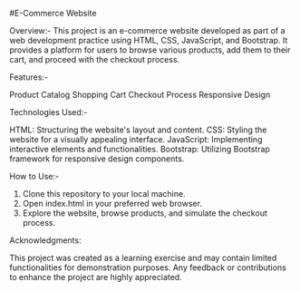 #E-Commerce Website

Overview:-
This project is an e-commerce website developed as part of a web development practice using HTML, CSS, JavaScript, and Bootstrap. It provides a platform for users to browse various products, add them to their cart, and proceed with the checkout process.

Features:-

Product Catalog
Shopping Cart
Checkout Process
Responsive Design

Technologies Used:-

HTML: Structuring the website's layout and content.
CSS: Styling the website for a visually appealing interface.
JavaScript: Implementing interactive elements and functionalities.
Bootstrap: Utilizing Bootstrap framework for responsive design components.

How to Use:-

1) Clone this repository to your local machine.
2) Open index.html in your preferred web browser. 
3) Explore the website, browse products, and simulate the checkout process.

Acknowledgments:

This project was created as a learning exercise and may contain limited functionalities for demonstration purposes. Any feedback or contributions to enhance the project are highly appreciated.

